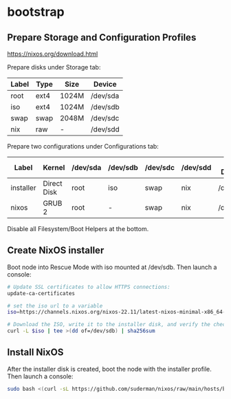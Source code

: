 # bootstrap

## Prepare Storage and Configuration Profiles

<https://nixos.org/download.html>

Prepare disks under Storage tab:

| Label  | Type    | Size  | Device   |
| ------ | ------- | ----- | -------- |
| root   | ext4    | 1024M | /dev/sda |
| iso    | ext4    | 1024M | /dev/sdb |
| swap   | swap    | 2048M | /dev/sdc |
| nix    | raw     | -     | /dev/sdd |


Prepare two configurations under Configurations tab:

| Label     | Kernel      | /dev/sda | /dev/sdb | /dev/sdc | /dev/sdd | Root Device |
| --------- | ----------- | -------- | -------- | -------- | -------- | ----------- |
| installer | Direct Disk | root     | iso      | swap     | nix      | /dev/sdb    |
| nixos     | GRUB 2      | root     | -        | swap     | nix      | /dev/sda    |

Disable all Filesystem/Boot Helpers at the bottom.

## Create NixOS installer

Boot node into Rescue Mode with iso mounted at /dev/sdb. Then launch a console:

```zsh
# Update SSL certificates to allow HTTPS connections:
update-ca-certificates

# set the iso url to a variable
iso=https://channels.nixos.org/nixos-22.11/latest-nixos-minimal-x86_64-linux.iso

# Download the ISO, write it to the installer disk, and verify the checksum:
curl -L $iso | tee >(dd of=/dev/sdb) | sha256sum
```

## Install NixOS

After the installer disk is created, boot the node with the installer profile. Then launch a console:

```zsh
sudo bash <(curl -sL https://github.com/suderman/nixos/raw/main/hosts/bootstrap/install.sh)
```
